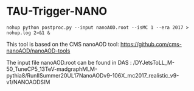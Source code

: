 # TAU-Trigger-NANO
```
nohup python postproc.py --input nanoAOD.root --isMC 1 --era 2017 > nohup.log 2>&1 &
```

This tool is based on the CMS nanoAOD tool:
https://github.com/cms-nanoAOD/nanoAOD-tools

The input file nanoAOD.root can be found in DAS : 
/DYJetsToLL_M-50_TuneCP5_13TeV-madgraphMLM-pythia8/RunIISummer20UL17NanoAODv9-106X_mc2017_realistic_v9-v1/NANOAODSIM
